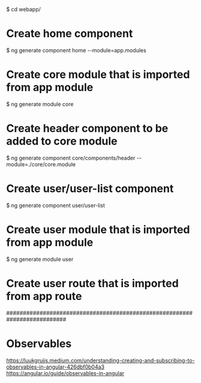 $ cd webapp/
# Create home component
$ ng generate component home --module=app.modules
# Create core module that is imported from app module
$ ng generate module core
# Create header component to be added to core module
$ ng generate component core/components/header --module=./core/core.module
# Create user/user-list component
$ ng generate component user/user-list
# Create user module that is imported from app module
$ ng generate module user
# Create user route that is imported from app route

##########################################################################
# Observables
https://luukgruijs.medium.com/understanding-creating-and-subscribing-to-observables-in-angular-426dbf0b04a3
https://angular.io/guide/observables-in-angular

